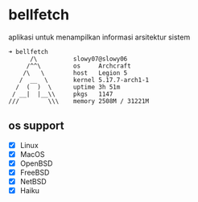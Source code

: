 # bellfetch
aplikasi untuk menampilkan informasi arsitektur sistem
```
➜ bellfetch
      /\          slowy07@slowy06
     /^^\         os     Archcraft
    /\   \        host   Legion 5
   /  __  \       kernel 5.17.7-arch1-1
  /  (  )  \      uptime 3h 51m
 / __|  |__\\     pkgs   1147
///        \\\    memory 2508M / 31221M
```

## os support

- [x] Linux
- [x] MacOS
- [x] OpenBSD
- [x] FreeBSD
- [x] NetBSD
- [x] Haiku